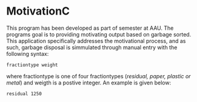 # MotivationC

This program has been developed as part of semester at AAU. The programs goal is to providing motivating output based on garbage sorted. This application specifically addresses the motivational process, and as such, garbage disposal is simmulated through manual entry with the following syntax:
```
fractiontype weight
```
where fractiontype is one of four fractiontypes (*residual, paper, plastic or metal*) and weigth is a postive integer. An example is given below:
```css
residual 1250
```
